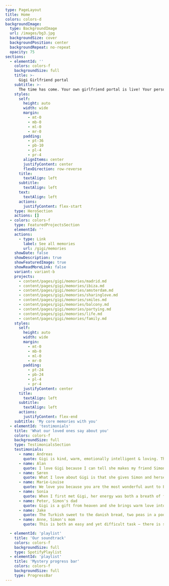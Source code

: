 ```yaml
---
type: PageLayout
title: Home
colors: colors-d
backgroundImage:
  type: BackgroundImage
  url: /images/bg3.jpg
  backgroundSize: cover
  backgroundPosition: center
  backgroundRepeat: no-repeat
  opacity: 75
sections:
  - elementId: ''
    colors: colors-f
    backgroundSize: full
    title: >-
      Gigi Girlfriend portal
    subtitle: >-
      The time has come. Your own girlfriend portal is live! Your personal love HQ 💖 Stay tuned for updates
    styles:
      self:
        height: auto
        width: wide
        margin:
          - mt-0
          - mb-0
          - ml-0
          - mr-0
        padding:
          - pt-36
          - pb-10
          - pl-4
          - pr-4
        alignItems: center
        justifyContent: center
        flexDirection: row-reverse
      title:
        textAlign: left
      subtitle:
        textAlign: left
      text:
        textAlign: left
      actions:
        justifyContent: flex-start
    type: HeroSection
    actions: []
  - colors: colors-f
    type: FeaturedProjectsSection
    elementId: ''
    actions:
      - type: Link
        label: See all memories
        url: /gigi/memories
    showDate: false
    showDescription: true
    showFeaturedImage: true
    showReadMoreLink: false
    variant: variant-b
    projects:
      - content/pages/gigi/memories/madrid.md
      - content/pages/gigi/memories/ibiza.md
      - content/pages/gigi/memories/amsterdam.md
      - content/pages/gigi/memories/sharinglove.md
      - content/pages/gigi/memories/smiles.md
      - content/pages/gigi/memories/balcony.md
      - content/pages/gigi/memories/partying.md
      - content/pages/gigi/memories/life.md
      - content/pages/gigi/memories/family.md
    styles:
      self:
        height: auto
        width: wide
        margin:
          - mt-0
          - mb-0
          - ml-0
          - mr-0
        padding:
          - pt-24
          - pb-24
          - pl-4
          - pr-4
        justifyContent: center
      title:
        textAlign: left
      subtitle:
        textAlign: left
      actions:
        justifyContent: flex-end
    subtitle: 'My core memories with you'
  - elementId: 'testimonials'
    title: 'What our loved ones say about you'
    colors: colors-f
    backgroundSize: full
    type: TestimonialsSection
    testimonials:
      - name: Andreas
        quote: Gigi is kind, warm, emotionally intelligent & loving. The warmth and attention she gives others, especially her close relations, seems unmatched. From the very first meeting (Barcelona bar, ofc), where she had her first date with my best friend, Simon, she was welcoming and interested in our friendship. From there we had several weeks of great days & nights with techno in Sunny Bacrelona. To be continued
      - name: Alan
        quote: I love Gigi because I can tell she makes my friend Simon a better person, which is the sign of an amazing person! I also love Gigi because she rolls a perfect joint!
      - name: Søren
        quote: What I love about Gigi is that she gives Simon and herself the space to be exactly who they are – to grow, explore, and taste life. She is authentic, stands by her values, and is always present in our conversations.  Gigi is a warm and loving person, and I deeply appreciate the interest she shows in my children. That truly means a lot.  It is always a pleasure to see Gigi and Simon, and I look forward to the next time.
      - name: Marie-Louise
        quote: We love you because you are the most wonderful aunt to Ellinor and Dagmar. You show them care, and they always feel safe in your presence. They love playing with you. And thank you for taking good care of Simon. ❤️
      - name: Sonia
        quote: When I first met Gigi, her energy was both a breath of fresh air and an immediate comfort. Without knowing each other much, we shared a real bond of kindness and loving energy that is hard to find with new friends. I love her pure soul, her patience and grace and her open heart. I feel grateful to be touched by her beauty and to call her a friend.
      - name: Peter, Simon's dad
        quote: Gigi is a gift from heaven and she brings warm love into our family
      - name: Jake
        quote: The Turkish sweet to the danish bread, two peas in a pod that compensate for the other in chemistry alchemized through love and adoration. Gigi, the sweet hearted wanderer with a deep minded soul.
      - name: Anne, Simon's mom
        quote: This is both an easy and yet difficult task – there is so much good to say about Gigi❤️ but anyway. I see Gigi as a very beautiful person in every way. She is very appreciative and welcoming towards others. And she has made some very big decisions early in her life – decisions that require great strength and resilience🌺 She is a gift to our family 😅

  - elementId: 'playlist'
    title: 'Our soundtrack'
    colors: colors-f
    backgroundSize: full
    type: SpotifyPlaylist
  - elementId: 'playlist'
    title: 'Mystery progress bar'
    colors: colors-f
    backgroundSize: full
    type: ProgressBar
---
```

